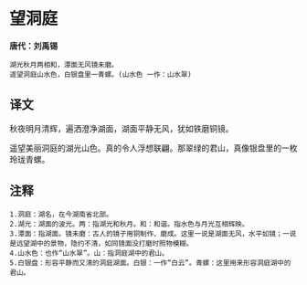 # 望洞庭

**唐代：刘禹锡**

    湖光秋月两相和，潭面无风镜未磨。
    遥望洞庭山水色，白银盘里一青螺。(山水色 一作：山水翠)

译文
--
秋夜明月清辉，遍洒澄净湖面，湖面平静无风，犹如铁磨铜镜。

遥望美丽洞庭的湖光山色。真的令人浮想联翩。那翠绿的君山，真像银盘里的一枚玲珑青螺。

注释
--
    1.洞庭：湖名，在今湖南省北部。
    2.湖光：湖面的波光。两：指湖光和秋月。和：和谐。指水色与月光互相辉映。
    3.潭面：指湖面。镜未磨：古人的镜子用铜制作、磨成。这里一说是湖面无风，水平如镜；一说是远望湖中的景物，隐约不清，如同镜面没打磨时照物模糊。
    4.山水色：也作“山水翠”。山：指洞庭湖中的君山。
    5.白银盘：形容平静而又清的洞庭湖面。白银：一作“白云”。青螺：这里用来形容洞庭湖中的君山。
